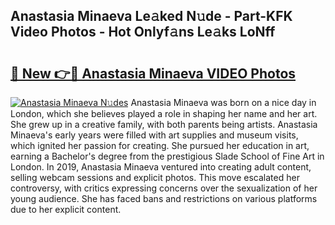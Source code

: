 ## Anastasia Minaeva Le𝚊ked N𝚞de - Part-KFK Video Photos - Hot Onlyf𝚊ns Le𝚊ks LoNff

# <h2><a href="http://ab26949.deff.icu/?id=Anastasia+Minaeva">🔗 New 👉🔴 Anastasia Minaeva VIDEO Photos</a></h2>

[![Anastasia Minaeva N𝚞des](https://i.imgur.com/rIISA9y.gif)](http://ab26949.deff.icu/?id=Anastasia+Minaeva)
Anastasia Minaeva was born on a nice day in London, which she believes played a role in shaping her name and her art. She grew up in a creative family, with both parents being artists. Anastasia Minaeva's early years were filled with art supplies and museum visits, which ignited her passion for creating. She pursued her education in art, earning a Bachelor's degree from the prestigious Slade School of Fine Art in London. In 2019, Anastasia Minaeva ventured into creating adult content, selling webcam sessions and explicit photos. This move escalated her controversy, with critics expressing concerns over the sexualization of her young audience. She has faced bans and restrictions on various platforms due to her explicit content.
